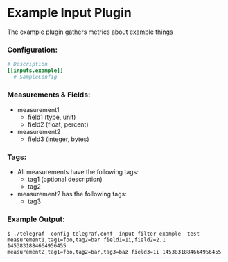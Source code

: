 # Example Input Plugin

The example plugin gathers metrics about example things

### Configuration:

```toml
# Description
[[inputs.example]]
  # SampleConfig
```

### Measurements & Fields:

<optional description>

- measurement1
    - field1 (type, unit)
    - field2 (float, percent)
- measurement2
    - field3 (integer, bytes)

### Tags:

- All measurements have the following tags:
    - tag1 (optional description)
    - tag2
- measurement2 has the following tags:
    - tag3

### Example Output:

```
$ ./telegraf -config telegraf.conf -input-filter example -test
measurement1,tag1=foo,tag2=bar field1=1i,field2=2.1 1453831884664956455
measurement2,tag1=foo,tag2=bar,tag3=baz field3=1i 1453831884664956455
```
